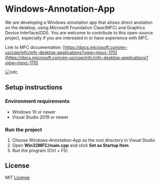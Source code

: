 # Windows-Annotation-App

We are developing a Windows annotation app that allows direct anotation on the desktop, using Microsoft Foundation Class(MFC) and Graphics Device Interface(GDI). You are welcome to contribute to this open-source project, especially if you are interested in or have experience with MFC.

Link to MFC documentation: [https://docs.microsoft.com/en-us/cpp/mfc/mfc-desktop-applications?view=msvc-170](https://docs.microsoft.com/en-us/cpp/mfc/mfc-desktop-applications?view=msvc-170) 

![mfc](https://user-images.githubusercontent.com/62833626/189067399-1291aed4-cef6-431d-a3fa-bfbff864931b.jpeg)


## Setup instructions

### Environment requirements

- Windows 10 or newer
- Visual Studio 2019 or newer 

### Run the project

1. Choose Windows-Annotation-App as the root directory in Visual Studio
2. Open **Win32MFC/main.cpp** and click **Set as Startup Item**
3. Run the program (Ctrl + F5)


 <!--- ## Dubugging ## Design Pattern ---> 


## License

MIT [License](https://github.com/JayTef/Windows-Annotation-App/blob/main/LICENSE.md)
